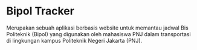 # Bipol Tracker
Merupakan sebuah aplikasi berbasis website untuk memantau jadwal Bis Politeknik (Bipol) yang digunakan oleh mahasiswa PNJ dalam transportasi di lingkungan kampus Politeknik Negeri Jakarta (PNJ).
